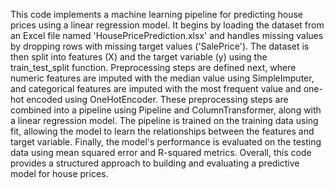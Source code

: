 This code implements a machine learning pipeline for predicting house prices using a linear regression model. It begins by loading the dataset from an Excel file named 'HousePricePrediction.xlsx' 
and handles missing values by dropping rows with missing target values ('SalePrice'). The dataset is then split into features (X) and the target variable (y) using the train_test_split function. 
Preprocessing steps are defined next, where numeric features are imputed with the median value using SimpleImputer, and categorical features are imputed with the most frequent value and one-hot encoded 
using OneHotEncoder. These preprocessing steps are combined into a pipeline using Pipeline and ColumnTransformer, along with a linear regression model. The pipeline is trained on the training data using 
fit, allowing the model to learn the relationships between the features and target variable. Finally, the model's performance is evaluated on the testing data using mean squared error and R-squared metrics. 
Overall, this code provides a structured approach to building and evaluating a predictive model for house prices.
